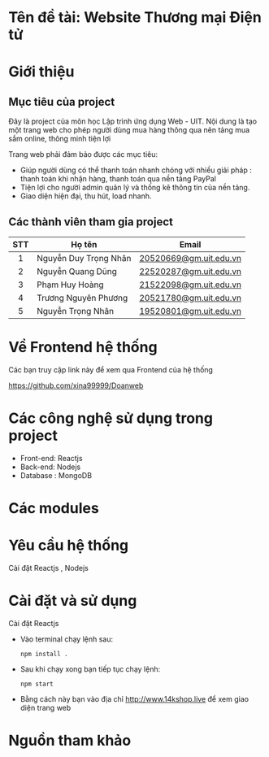 # Tên đề tài: Website Thương mại Điện tử
# Giới thiệu
## Mục tiêu của project
Đây là project của môn học Lập trình ứng dụng Web - UIT. Nội dung là tạo một trang web cho phép người dùng mua hàng thông qua nên tảng mua sắm online, thông minh tiện lợi

Trang web phải đảm bảo được các mục tiêu:
- Giúp người dùng có thể thanh toán nhanh chóng với nhiều giải pháp : thanh toán khi nhận hàng, thanh toán qua nền tảng PayPal
- Tiện lợi cho người admin quản lý và thống kê thông tin của nền tảng.
- Giao diện hiện đại, thu hút, load nhanh.
## Các thành viên tham gia project

| STT| Họ tên                   | Email                  |
|:--:|--------------------------|------------------------|
| 1  | Nguyễn Duy Trọng Nhân    | 20520669@gm.uit.edu.vn |
| 2  | Nguyễn Quang Dũng            | 22520287@gm.uit.edu.vn |
| 3  | Phạm Huy Hoàng             | 21522098@gm.uit.edu.vn |
| 4  | Trương Nguyên Phương    | 20521780@gm.uit.edu.vn |
| 5  | Nguyễn Trọng Nhân         | 19520801@gm.uit.edu.vn |



# Về Frontend hệ thống 
Các bạn truy cập link này để xem qua Frontend của hệ thống

https://github.com/xina99999/Doanweb
# Các công nghệ sử dụng trong project
- Front-end: Reactjs
- Back-end: Nodejs
- Database : MongoDB 
# Các modules

# Yêu cầu hệ thống
Cài đặt Reactjs , Nodejs 

# Cài đặt và sử dụng
Cài đặt Reactjs 
 - Vào terminal chạy lệnh sau:
    ```
    npm install .
    ```
 - Sau khi chạy xong bạn tiếp tục chạy lệnh:
    ```
    npm start
    ```
 - Bằng cách này bạn vào địa chỉ http://www.14kshop.live để xem giao diện trang web
# Nguồn tham khảo
